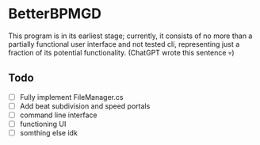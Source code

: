 # BetterBPMGD

This program is in its earliest stage; currently, it consists of no more than a partially functional user interface and not tested cli, representing just a fraction of its potential functionality. (ChatGPT wrote this sentence 💀)


## Todo

 - [ ] Fully implement FileManager.cs
 - [ ] Add beat subdivision and speed portals
 - [ ] command line interface
 - [ ] functioning UI
 - [ ] somthing else idk
